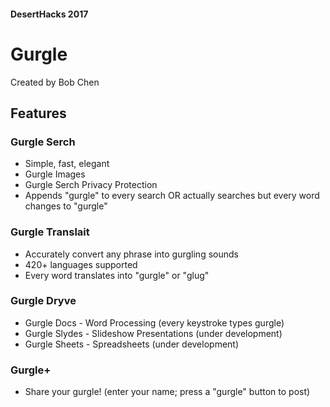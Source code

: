 #### DesertHacks 2017
# Gurgle
Created by Bob Chen

## Features
### Gurgle Serch
  * Simple, fast, elegant
  * Gurgle Images
  * Gurgle Serch Privacy Protection
  * Appends "gurgle" to every search OR actually searches but every word changes to "gurgle"

### Gurgle Translait
  * Accurately convert any phrase into gurgling sounds
  * 420+ languages supported
  * Every word translates into "gurgle" or "glug"

### Gurgle Dryve
  * Gurgle Docs - Word Processing (every keystroke types gurgle)
  * Gurgle Slydes - Slideshow Presentations (under development)
  * Gurgle Sheets - Spreadsheets (under development)

### Gurgle+
  * Share your gurgle! (enter your name; press a "gurgle" button to post)

